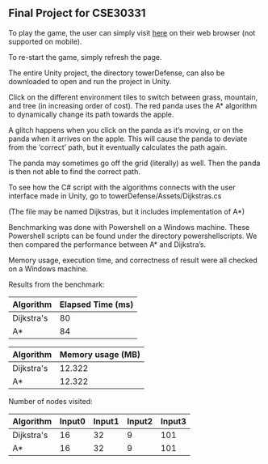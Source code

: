 Final Project for CSE30331
---------------------------

To play the game, the user can simply visit [here](http://www3.nd.edu/~ncarroll/RedPandaWeb/) on their web browser (not supported on mobile).

To re-start the game, simply refresh the page.

The entire Unity project, the directory towerDefense, can also be downloaded to open and run the project in Unity.

Click on the different environment tiles to switch between grass, mountain, and tree (in increasing order of cost). The red panda uses the A* algorithm to dynamically change its path towards the apple.

A glitch happens when you click on the panda as it’s moving, or on the panda when it arrives on the apple. This will cause the panda to deviate from the ‘correct’ path, but it eventually calculates the path again.

The panda may sometimes go off the grid (literally) as well. Then the panda is then not able to find the correct path.

To see how the C# script with the algorithms connects with the user interface made in Unity, go to towerDefense/Assets/Dijkstras.cs

(The file may be named Dijkstras, but it includes implementation of A*)

Benchmarking was done with Powershell on a Windows machine. These Powershell scripts can be found under the directory powershellscripts. We then compared the performance between A* and Dijkstra’s.

Memory usage, execution time, and correctness of result were all checked on a Windows machine.

Results from the benchmark:

| Algorithm  | Elapsed Time (ms) |
|------------|-------------------|
| Dijkstra's | 80                |
| A*         | 84                |


| Algorithm  | Memory usage (MB) |
|------------|-------------------|
| Dijkstra's | 12.322            |
| A*         | 12.322            |

Number of nodes visited:

| Algorithm  | Input0 | Input1 | Input2 | Input3 |
|------------|--------|--------|--------|--------|
| Dijkstra's | 16     | 32     | 9      | 101    |
| A*         | 16     | 32     | 9      | 101    |